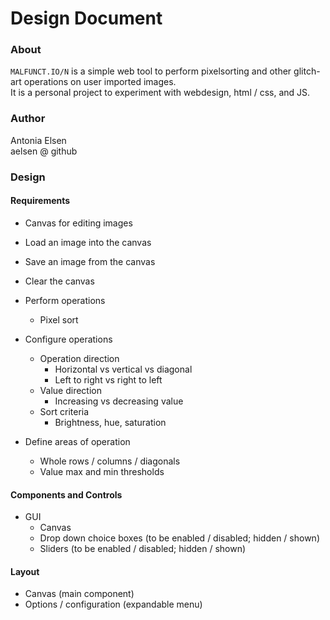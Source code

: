 # Design Document

### About
`MALFUNCT.IO/N` is a simple web tool to perform pixelsorting and other glitch-art operations on user imported images.  
It is a personal project to experiment with webdesign, html / css, and JS.

### Author
Antonia Elsen  
aelsen @ github

### Design

#### Requirements
- Canvas for editing images
- Load an image into the canvas
- Save an image from the canvas
- Clear the canvas

- Perform operations
  - Pixel sort
- Configure operations
  - Operation direction
    - Horizontal vs vertical vs diagonal
    - Left to right vs right to left
  - Value direction
    - Increasing vs decreasing value
  - Sort criteria
    - Brightness, hue, saturation
- Define areas of operation
  - Whole rows / columns / diagonals
  - Value max and min thresholds


#### Components and Controls
- GUI
  - Canvas
  - Drop down choice boxes (to be enabled / disabled; hidden / shown)
  - Sliders (to be enabled / disabled; hidden / shown)

#### Layout
- Canvas (main component)
- Options / configuration (expandable menu)
